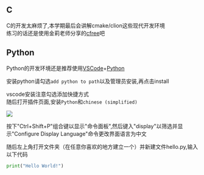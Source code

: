 ## C

C的开发太麻烦了,本学期最后会讲解cmake/clion这些现代开发环境  
练习的话还是使用金莉老师分享的[cfree](https://wwio.lanzoub.com/ilp6U2fc7wdc2)吧

## Python

Python的开发环境还是推荐使用[VSCode](https://code.visualstudio.com/Download)+[Python](https://wwio.lanzoub.com/itBg52f5p2yj)

安装python请勾选`add python to path`以及管理员安装,再点击install

vscode安装注意勾选添加快捷方式  
随后打开插件页面,安装`Python`和`chinese (simplified)`

![](https://s2.loli.net/2024/11/17/oEIfkMQdPFwx9Ws.png)

按下"Ctrl+Shift+P"组合键以显示"命令面板",然后键入"display"以筛选并显示"Configure Display Language"命令更改界面语言为中文

随后左上角打开文件夹（在任意你喜欢的地方建立一个）并新建文件hello.py,输入以下代码

```python
print("Hello World!")
```